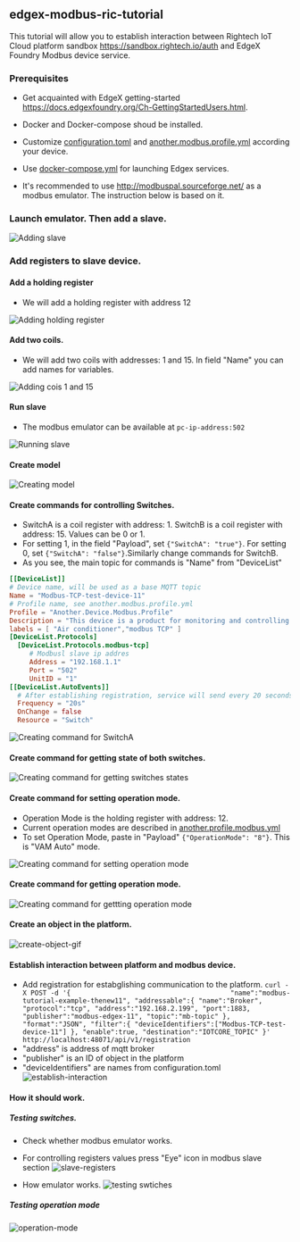 ## edgex-modbus-ric-tutorial

This tutorial will allow you to establish interaction between Rightech IoT Cloud platform sandbox https://sandbox.rightech.io/auth and EdgeX Foundry Modbus device service.

### Prerequisites

 - Get acquainted with EdgeX getting-started https://docs.edgexfoundry.org/Ch-GettingStartedUsers.html.
 
 - Docker and Docker-compose shoud be installed.
 
 - Customize [configuration.toml](./configuration.toml) and [another.modbus.profile.yml](./another.modbus.profile.yml) according your device.
 
 - Use [docker-compose.yml](./docker-compose.yml) for launching Edgex services.
 
 - It's recommended to use http://modbuspal.sourceforge.net/ as a modbus emulator. The instruction below is based on it.

### Launch emulator. Then add a slave.

![Adding slave](./gifs/add-slave-1.gif)

### Add registers to slave device.
  #### Add a holding register
 - We will add a holding register with address 12
 
![Adding holding register](./gifs/added-holding-register-2.gif)

  #### Add two coils.
  - We will add two coils with addresses: 1 and 15. In field "Name" you can add names for variables.
 
 ![Adding cois 1 and 15](./gifs/added-coils-3.gif)
 
  #### Run slave
  - The modbus emulator can be available at `pc-ip-address:502`
  
 ![Running slave](./gifs/running-slave-4.gif)
 
  #### Create model
  
  ![Creating model](./gifs/create-model-5.gif)
  
  #### Create commands for controlling Switches. 
  - SwitchA is a coil register with address: 1. SwitchB is a coil register with address: 15. Values can be 0 or 1.
  - For setting 1, in the field "Payload", set `{"SwitchA": "true"}`. For setting 0, set `{"SwitchA": "false"}`.Similarly change commands for SwitchB.
  - As you see, the main topic for commands is "Name" from "DeviceList"
  ```toml
  [[DeviceList]]
  # Device name, will be used as a base MQTT topic
  Name = "Modbus-TCP-test-device-11"
  # Profile name, see another.modbus.profile.yml
  Profile = "Another.Device.Modbus.Profile"
  Description = "This device is a product for monitoring and controlling digital inputs and outputs over a LAN."
  labels = [ "Air conditioner","modbus TCP" ]
  [DeviceList.Protocols]
    [DeviceList.Protocols.modbus-tcp]
       # Modbusl slave ip addres
       Address = "192.168.1.1"
       Port = "502"
       UnitID = "1"
  [[DeviceList.AutoEvents]]
    # After establishing registration, service will send every 20 seconds values of both switches to the platform 
    Frequency = "20s"
    OnChange = false
    Resource = "Switch"

  ```
  ![Creating command for SwitchA](./gifs/create-switchA-6.gif)
  
  #### Create command for getting state of both switches.
  
  ![Creating command for getting switches states](./gifs/get-switch-state-7.gif)
  
  
  #### Create command for setting operation mode.
   - Operation Mode is the holding register with address: 12.
   - Current operation modes are described in [another.profile.modbus.yml](./another.modbus.profile.yml)
   - To set Operation Mode, paste in "Payload" `{"OperationMode": "8"}`. This is "VAM Auto" mode.
   
   ![Creating command for setting operation mode](./gifs/set-operation-mode-8.gif)
   
  #### Create command for getting operation mode.
   ![Creating command for gettting operation mode](./gifs/get-operation-mode-9.gif)
  
  #### Create an object in the platform.
   ![create-object-gif](./gifs/create-object.gif)
   
  #### Establish interaction between platform and modbus device.
   - Add registration for estabglishing communication to the platform.
   `curl -X POST -d '{                                       
  "name":"modbus-tutorial-example-thenew11",
  "addressable":{
      "name":"Broker",
      "protocol":"tcp",
      "address":"192.168.2.199",
      "port":1883,
      "publisher":"modbus-edgex-11",
      "topic":"mb-topic"
  },
  "format":"JSON",
  "filter":{
      "deviceIdentifiers":["Modbus-TCP-test-device-11"]
  },
  "enable":true,
  "destination":"IOTCORE_TOPIC"
}' http://localhost:48071/api/v1/registration
`
   - "address" is address of mqtt broker
   - "publisher" is an ID of object in the platform
   - "deviceIdentifiers" are names from configuration.toml
   ![establish-interaction](./gifs/establish-interaction.gif)
   
  #### How it should work.
   ##### Testing switches.
   - Check whether modbus emulator works.
   - For controlling registers values press "Eye" icon in modbus slave section
  ![slave-registers](./gifs/slave-registers.png) 
  
   - How emulator works.
  ![testing swtiches](./gifs/test-switches-12.gif)
  
  ##### Testing operation mode
  ![operation-mode](./gifs/test-operationMode-13.gif)
   
  
  
 
